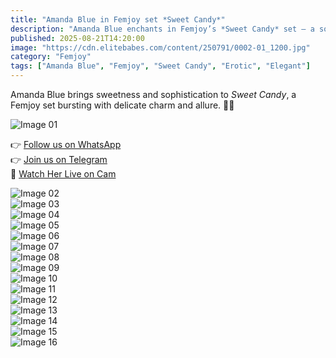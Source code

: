 ```yaml
---
title: "Amanda Blue in Femjoy set *Sweet Candy*"
description: "Amanda Blue enchants in Femjoy’s *Sweet Candy* set — a soft, elegant celebration of beauty and grace."
published: 2025-08-21T14:20:00
image: "https://cdn.elitebabes.com/content/250791/0002-01_1200.jpg"
category: "Femjoy"
tags: ["Amanda Blue", "Femjoy", "Sweet Candy", "Erotic", "Elegant"]
---
```


Amanda Blue brings sweetness and sophistication to *Sweet Candy*, a Femjoy set bursting with delicate charm and allure. 🌸✨  

![Image 01](https://cdn.elitebabes.com/content/250791/0002-01_1200.jpg)  

👉 [Follow us on WhatsApp](https://redirecting-kappa.vercel.app/)  
👉 [Join us on Telegram](https://redirecting-kappa.vercel.app/)  
🔞 [Watch Her Live on Cam](https://redirecting-kappa.vercel.app/)  

![Image 02](https://cdn.elitebabes.com/content/250791/0002-02_1200.jpg)  
![Image 03](https://cdn.elitebabes.com/content/250791/0002-03_1200.jpg)  
![Image 04](https://cdn.elitebabes.com/content/250791/0002-04_1200.jpg)  
![Image 05](https://cdn.elitebabes.com/content/250791/0002-05_1200.jpg)  
![Image 06](https://cdn.elitebabes.com/content/250791/0002-06_1200.jpg)  
![Image 07](https://cdn.elitebabes.com/content/250791/0002-07_1200.jpg)  
![Image 08](https://cdn.elitebabes.com/content/250791/0002-08_1200.jpg)  
![Image 09](https://cdn.elitebabes.com/content/250791/0002-09_1200.jpg)  
![Image 10](https://cdn.elitebabes.com/content/250791/0002-10_1200.jpg)  
![Image 11](https://cdn.elitebabes.com/content/250791/0002-11_1200.jpg)  
![Image 12](https://cdn.elitebabes.com/content/250791/0002-12_1200.jpg)  
![Image 13](https://cdn.elitebabes.com/content/250791/0002-13_1200.jpg)  
![Image 14](https://cdn.elitebabes.com/content/250791/0002-14_1200.jpg)  
![Image 15](https://cdn.elitebabes.com/content/250791/0002-15_1200.jpg)  
![Image 16](https://cdn.elitebabes.com/content/250791/0002-16_1800.jpg)
